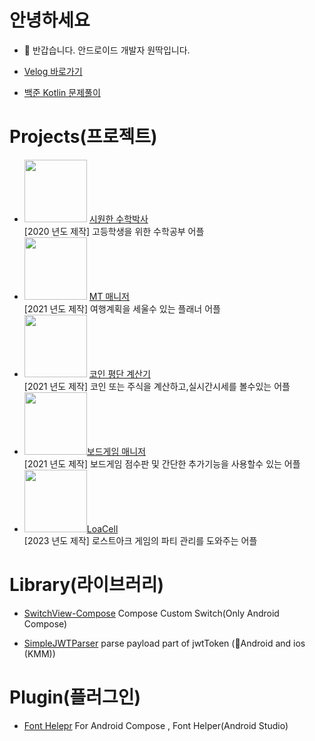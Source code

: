 # 안녕하세요
- 👋 반갑습니다. 안드로이드 개발자 원딱입니다.
   
- [Velog 바로가기](https://velog.io/@jmseb3)   
- [백준 Kotlin 문제풀이](https://github.com/jmseb3/backjoon_kt)  

# Projects(프로젝트)
* <img src="https://user-images.githubusercontent.com/63912638/131365927-20f11f41-9e32-4202-ad12-cc0f5ec04f07.png" width="100" height="100"/> [시원한 수학박사](https://github.com/jmseb3/app_watermelon)  
 [2020 년도 제작] 고등학생을 위한 수학공부 어플
* <img src="https://user-images.githubusercontent.com/63912638/131365925-6aa5fc21-78bd-46aa-ba2c-7587ee623806.png" width="100" height="100"/> [MT 매니저](https://github.com/jmseb3/app_mt_manager)  
  [2021 년도 제작] 여행계획을 세울수 있는 플래너 어플
* <img src="https://user-images.githubusercontent.com/63912638/131365930-9992bed4-6893-412a-a600-08b13e78b4bd.png" width="100" height="100"/> [코인 평단 계산기](https://github.com/jmseb3/app_coin)   
  [2021 년도 제작] 코인 또는 주식을 계산하고,실시간시세를 볼수있는 어플
*  <img src="https://user-images.githubusercontent.com/63912638/148641395-0eccacd6-652b-40c7-94c6-da13b835017f.png" width="100" height="100"/>[보드게임 매니저](https://github.com/jmseb3/app_boardgame2)   
  [2021 년도 제작] 보드게임 점수판 및 간단한 추가기능을 사용할수 있는 어플
*  <img src="https://play-lh.googleusercontent.com/kXYsevYeyS3X_oT41WNR5-1nq9S2DcbS_DpXB4agzeYdsNLyH65N94GlaD_B2V9_670v=w240-h480-rw" width="100" height="100"/>[LoaCell](https://play.google.com/store/apps/details?id=com.wonddak.loacell.android&hl=ko-KR)   
  [2023 년도 제작] 로스트아크 게임의 파티 관리를 도와주는 어플

# Library(라이브러리)
* [SwitchView-Compose](https://github.com/jmseb3/SwitchView-Compose)
  Compose Custom Switch(Only Android Compose)

* [SimpleJWTParser](https://github.com/jmseb3/KMM-Simple-JWT-Parser)
  parse payload part of jwtToken (Android and ios (KMM))

# Plugin(플러그인)
* [Font Helepr](https://github.com/jmseb3/Android_Font_Helper_Plugin)
  For Android Compose , Font Helper(Android Studio)
